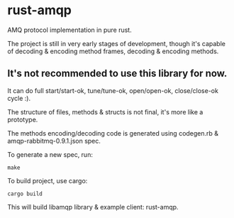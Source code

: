 rust-amqp
=========

AMQ protocol implementation in pure rust.

The project is still in very early stages of development,
though it's capable of decoding & encoding method frames, decoding & encoding methods.


## It's not recommended to use this library for now.

It can do full start/start-ok, tune/tune-ok, open/open-ok, close/close-ok cycle :).

The structure of files, methods & structs is not final, it's more like a prototype.

The methods encoding/decoding code is generated using codegen.rb & amqp-rabbitmq-0.9.1.json spec.

To generate a new spec, run:

```
make
```

To build project, use cargo:

```
cargo build
```

This will build libamqp library & example client: rust-amqp.
